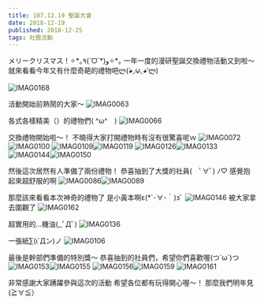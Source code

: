 ```yaml
---
title: 107.12.19 聖誕大會
date: 2018-12-19
published: 2018-12-25
tags: 社團活動
---
```


メリークリスマス！✧\*｡٩(ˊᗜˋ\*)و✧*｡
一年一度的漫研聖誕交換禮物活動又到啦～
就來看看今年又有什麼奇葩的禮物吧ლ(́◕◞౪◟◕‵ლ)

![IMAG0168](/assets/20181225/IMAG0168.jpg)

活動開始前熱鬧的大家～
![IMAG0063](/assets/20181225/IMAG0063.jpg)

各式各樣精美（）的禮物們( \^ω^　)
![IMAG0066](/assets/20181225/IMAG0066.jpg)

交換禮物開始啦～！
不曉得大家打開禮物時有沒有很驚喜呢ｗ
![IMAG0072](/assets/20181225/IMAG0072.jpg)![IMAG0100](/assets/20181225/IMAG0100.jpg)
![IMAG0109](/assets/20181225/IMAG0109.jpg)![IMAG0119](/assets/20181225/IMAG0119.jpg)
![IMAG0126](/assets/20181225/IMAG0126.jpg)![IMAG0133](/assets/20181225/IMAG0133.jpg)
![IMAG0144](/assets/20181225/IMAG0144.jpg)![IMAG0150](/assets/20181225/IMAG0150.jpg)

然後這次居然有人準備了兩份禮物！
恭喜抽到了大獎的社員(　ﾟ∀ﾟ) ﾉ♡
感覺抱起來超舒服的啊
![IMAG0086](/assets/20181225/IMAG0086.jpg)![IMAG0089](/assets/20181225/IMAG0089.jpg)


那麼該來看看本次神奇的禮物了
是小黃本啊ε(*´･∀･｀)зﾞ
![IMAG0146](/assets/20181225/IMAG0146.jpg)
被大家拿去圍觀了
![IMAG0162](/assets/20181225/IMAG0162.jpg)

超實用的…機油(,,ﾟДﾟ)
![IMAG0136](/assets/20181225/IMAG0136.jpg)

一張紙∑(ι´Дン)ノ
![IMAG0106](/assets/20181225/IMAG0106.jpg)


最後是幹部們準備的特別獎～
恭喜抽到的社員們，希望你們喜歡喔(つ´ω`)つ
![IMAG0153](/assets/20181225/IMAG0153.jpg)![IMAG0155](/assets/20181225/IMAG0155.jpg)
![IMAG0156](/assets/20181225/IMAG0156.jpg)![IMAG0159](/assets/20181225/IMAG0159.jpg)
![IMAG0161](/assets/20181225/IMAG0161.jpg)

非常感謝大家踴躍參與這次的活動
希望各位都有玩得開心喔～！
那麼我們明年見(≧∀≦）
